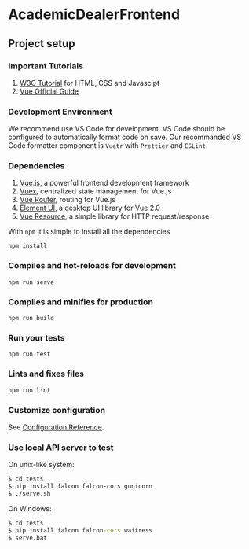 # AcademicDealerFrontend

## Project setup

### Important Tutorials

1. [W3C Tutorial](https://www.w3schools.com) for HTML, CSS and Javascipt
2. [Vue Official Guide](https://vuejs.org/v2/guide/)

### Development Environment

We recommend use VS Code for development. VS Code should be configured to automatically format code on save. Our recommanded VS Code formatter component is `Vuetr` with `Prettier` and `ESLint`.

### Dependencies

1. [Vue.js](https://vuejs.org), a powerful frontend development framework
2. [Vuex](https://vuex.vuejs.org), centralized state management for Vue.js
3. [Vue Router](https://router.vuejs.org), routing for Vue.js
4. [Element UI](http://element-cn.eleme.io/#/en-US), a desktop UI library for Vue 2.0
5. [Vue Resource](https://github.com/pagekit/vue-resource), a simple library for HTTP request/response

With `npm` it is simple to install all the dependencies

```
npm install
```

### Compiles and hot-reloads for development

```
npm run serve
```

### Compiles and minifies for production

```
npm run build
```

### Run your tests

```
npm run test
```

### Lints and fixes files

```
npm run lint
```

### Customize configuration

See [Configuration Reference](https://cli.vuejs.org/config/).

### Use local API server to test

On unix-like system:

```bash
$ cd tests
$ pip install falcon falcon-cors gunicorn
$ ./serve.sh
```

On Windows:

```cmd
$ cd tests
$ pip install falcon falcon-cors waitress
$ serve.bat
```
